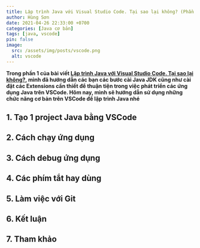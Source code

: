 ```yaml
---
title: Lập trình Java với Visual Studio Code. Tại sao lại không? (Phần 2)
author: Hùng Sơn
date: 2021-04-26 22:33:00 +0700
categories: [Java cơ bản]
tags: [java, vscode]
pin: false
image:
  src: /assets/img/posts/vscode.png
  alt: vscode
---
```


**Trong phần 1 của bài viết [Lập trình Java với Visual Studio Code. Tại sao lại không?](/posts/lap-trinh-java-voi-vscode/-1), mình đã hướng dẫn các bạn các bước cài Java JDK cũng như cài đặt các Extensions cần thiết để thuận tiện trong việc phát triển các ứng dụng Java trên VSCode. Hôm nay, mình sẽ hướng dẫn sử dụng những chức năng cơ bản trên VSCode để lập trình Java nhé**

## 1. Tạo 1 project Java bằng VSCode

## 2. Cách chạy ứng dụng

## 3. Cách debug ứng dụng

## 4. Các phím tắt hay dùng

## 5. Làm việc với Git

## 6. Kết luận

## 7. Tham khảo